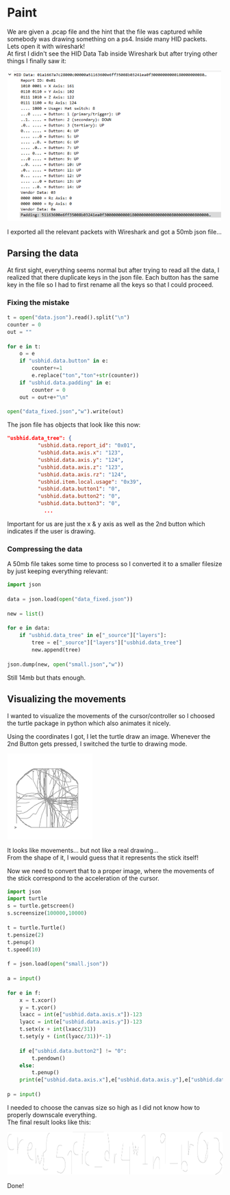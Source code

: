 # Paint

We are given a .pcap file and the hint that the file was captured while somebody was drawing something on a ps4. Inside many HID packets.<br/>
Lets open it with wireshark! <br/>
At first I didn't see the HID Data Tab inside Wireshark but after trying other things I finally saw it:

<img src="./Paint/hiddata.png" width="500" height="350" />

I exported all the relevant packets with Wireshark and got a 50mb json file...

## Parsing the data

At first sight, everything seems normal but after trying to read all the data, I realized that there duplicate keys in the json file. Each button has the same key in the file so I had to first rename all the keys so that I could proceed.

### Fixing the mistake
```py
t = open("data.json").read().split("\n")
counter = 0
out = ""

for e in t:
    o = e
    if "usbhid.data.button" in e:
        counter+=1
        e.replace("ton","ton"+str(counter))
    if "usbhid.data.padding" in e:
        counter = 0
    out = out+e+"\n"

open("data_fixed.json","w").write(out)
```

The json file has objects that look like this now:

```json
"usbhid.data_tree": {
          "usbhid.data.report_id": "0x01",
          "usbhid.data.axis.x": "123",
          "usbhid.data.axis.y": "124",
          "usbhid.data.axis.z": "123",
          "usbhid.data.axis.rz": "124",
          "usbhid.item.local.usage": "0x39",
          "usbhid.data.button1": "0",
          "usbhid.data.button2": "0",
          "usbhid.data.button3": "0",
            ...
```
Important for us are just the x & y axis as well as the 2nd button which indicates if the user is drawing.
### Compressing the data
A 50mb file takes some time to process so I converted it to a smaller filesize by just keeping everything relevant:
```py
import json

data = json.load(open("data_fixed.json"))

new = list()

for e in data:
    if "usbhid.data_tree" in e["_source"]["layers"]:
        tree = e["_source"]["layers"]["usbhid.data_tree"]
        new.append(tree)

json.dump(new, open("small.json","w"))
```

Still 14mb but thats enough.

## Visualizing the movements

I wanted to visualize the movements of the cursor/controller so I choosed the turtle package in python which also animates it nicely.

Using the coordinates I got, I let the turtle draw an image. Whenever the 2nd Button gets pressed, I switched the turtle to drawing mode.

<img src="./Paint/turtle.png" width="200" height="200" />

It looks like movements... but not like a real drawing... <br/> From the shape of it, I would guess that it represents the stick itself!

Now we need to convert that to a proper image, where the movements of the stick correspond to the acceleration of the cursor.

```py
import json
import turtle
s = turtle.getscreen()
s.screensize(100000,10000)

t = turtle.Turtle()
t.pensize(2)
t.penup()
t.speed(10)

f = json.load(open("small.json"))

a = input()

for e in f:
    x = t.xcor()
    y = t.ycor()
    lxacc = int(e["usbhid.data.axis.x"])-123
    lyacc = int(e["usbhid.data.axis.y"])-123
    t.setx(x + int(lxacc/31))
    t.sety(y + (int(lyacc/31))*-1)

    if e["usbhid.data.button2"] != "0":
        t.pendown()
    else:
        t.penup()
    print(e["usbhid.data.axis.x"],e["usbhid.data.axis.y"],e["usbhid.data.axis.z"],e["usbhid.data.axis.rz"],e["usbhid.data.button2"],e["usbhid.data.button7"],e["usbhid.data.axis.rx"])

p = input()
```
I needed to choose the canvas size so high as I did not know how to properly downscale everything. <br/>
The final result looks like this:

<img src="./Paint/flag.jpg" width="1000" height="100" />

Done!